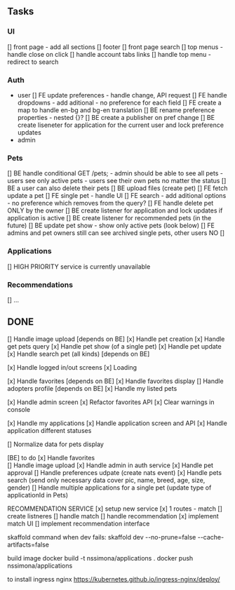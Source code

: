 ## Tasks

### UI

[] front page - add all sections
[] footer
[] front page search
[] top menus - handle close on click
[] handle account tabs links
[] handle top menu - redirect to search

### Auth

- user
  [] FE update preferences - handle change, API request
  [] FE handle dropdowns - add aditional - no preference for each field
  [] FE create a map to handle en-bg and bg-en translation
  [] BE rename preference properties - nested {}?
  [] BE create a publisher on pref change
  [] BE create liseneter for application for the current user and lock preference updates
- admin

### Pets

[] BE handle conditional GET /pets; - admin should be able to see all pets - users see only active pets - users see their own pets no matter the status
[] BE a user can also delete their pets
[] BE upload files (create pet)
[] FE fetch update a pet
[] FE single pet - handle UI
[] FE search - add aditional options - no preference which removes from the query?
[] FE handle delete pet ONLY by the owner
[] BE create listener for application and lock updates if application is active
[] BE create listener for recommended pets (in the future)
[] BE update pet show - show only active pets (look below)
[] FE admins and pet owners still can see archived single pets, other users NO
[]

### Applications

[] HIGH PRIORITY service is currently unavailable

### Recommendations

[] ...

## DONE

[] Handle image upload [depends on BE]
[x] Handle pet creation
[x] Handle get pets query
[x] Handle pet show (of a single pet)
[x] Handle pet update
[x] Handle search pet (all kinds) [depends on BE]

[x] Handle logged in/out screens
[x] Loading

[x] Handle favorites [depends on BE]
[x] Handle favorites display
[] Handle adopters profile [depends on BE]
[x] Handle my listed pets

[x] Handle admin screen
[x] Refactor favorites API
[x] Clear warnings in console

[x] Handle my applications
[x] Handle application screen and API
[x] Handle application different statuses

[] Normalize data for pets display

[BE] to do
[x] Handle favorites  
[] Handle image upload
[x] Handle admin in auth service
[x] Handle pet approval
[] Handle preferences udpate (create nats event)
[x] Handle pets search (send only necessary data cover pic, name, breed, age, size, gender)
[] Handle multiple applications for a single pet (update type of applicationId in Pets)

RECOMMENDATION SERVICE
[x] setup new service
[x] 1 routes - match
[] create listneres
[] handle match
[] handle recommendation
[x] implement match UI
[] implement recommendation interface

skaffold command when dev fails:
skaffold dev --no-prune=false --cache-artifacts=false

build image
docker build -t nssimona/applications .
docker push nssimona/applications

to install ingress nginx
https://kubernetes.github.io/ingress-nginx/deploy/
